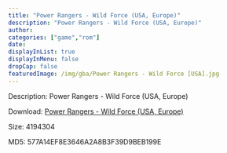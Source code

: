 ```yaml
---
title: "Power Rangers - Wild Force (USA, Europe)"
description: "Power Rangers - Wild Force (USA, Europe)"
author: 
categories: ["game","rom"]
date: 
displayInList: true
displayInMenu: false
dropCap: false
featuredImage: /img/gba/Power Rangers - Wild Force [USA].jpg
---
```


Description: Power Rangers - Wild Force (USA, Europe)

Download: <a style="text-decoration:underline;" href="https://mega.nz/#!nCQkQAiQ!H4XCjcRMWRviBkgYNprxZS6V5_EAWOmw5k1AFY8v8KY" target = "_blank" rel = "nofollow" > Power Rangers - Wild Force (USA, Europe)</a>

Size: 4194304

MD5: 577A14EF8E3646A2A8B3F39D9BEB199E

